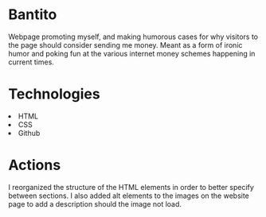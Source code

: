 # Bantito

Webpage promoting myself, and making humorous cases for why visitors to the page should consider sending me money. Meant as a form of ironic humor and poking fun at the various internet money schemes happening in current times.

# Technologies

<li>
HTML
</li>
<li>
CSS
</li>
<li>
Github
</li>

# Actions

I reorganized the structure of the HTML elements in order to better specify between sections. I also added alt elements to the images on the website page to add a description should the image not load.
